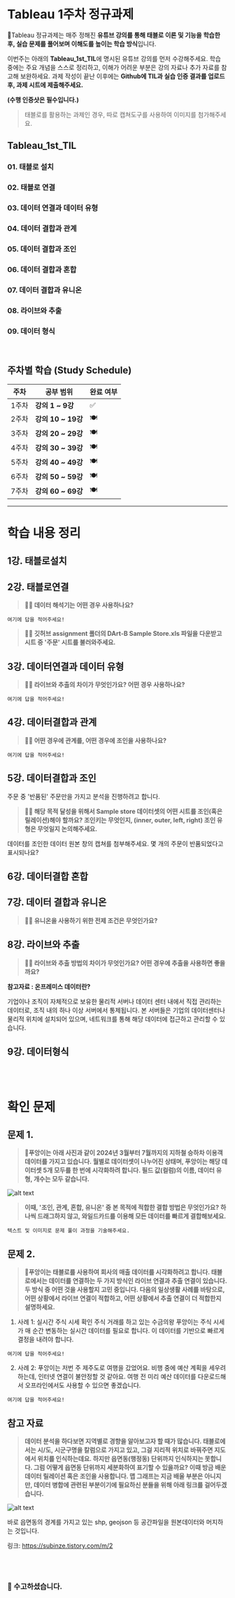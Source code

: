 # Tableau 1주차 정규과제

📌Tableau 정규과제는 매주 정해진 **유튜브 강의를 통해 태블로 이론 및 기능을 학습한 후, 실습 문제를 풀어보며 이해도를 높이는 학습 방식**입니다. 

이번주는 아래의 **Tableau_1st_TIL**에 명시된 유튜브 강의를 먼저 수강해주세요. 학습 중에는 주요 개념을 스스로 정리하고, 이해가 어려운 부분은 강의 자료나 추가 자료를 참고해 보완하세요. 과제 작성이 끝난 이후에는 **Github에 TIL과 실습 인증 결과를 업로드 후, 과제 시트에 제출해주세요.**



**(수행 인증샷은 필수입니다.)** 

> 태블로를 활용하는 과제인 경우, 따로 캡쳐도구를 사용하여 이미지를 첨가해주세요.



## Tableau_1st_TIL

### 01. 태블로 설치

### 02. 태블로 연결

### 03. 데이터 연결과 데이터 유형

### 04. 데이터 결합과 관계

### 05. 데이터 결합과 조인

### 06. 데이터 결합과 혼합

### 07. 데이터 결합과 유니온

### 08. 라이브와 추출

### 09. 데이터 형식



<br>

## 주차별 학습 (Study Schedule)

| 주차  | 공부 범위          | 완료 여부 |
| ----- | ------------------ | --------- |
| 1주차 | **강의 1 ~ 9강**   | ✅         |
| 2주차 | **강의 10 ~ 19강** | 🍽️         |
| 3주차 | **강의 20 ~ 29강** | 🍽️         |
| 4주차 | **강의 30 ~ 39강** | 🍽️         |
| 5주차 | **강의 40 ~ 49강** | 🍽️         |
| 6주차 | **강의 50 ~ 59강** | 🍽️         |
| 7주차 | **강의 60 ~ 69강** | 🍽️         |

<!-- 여기까진 그대로 둬 주세요-->



---

# 학습 내용 정리

## 1강. 태블로설치


<!-- 태블로 Desktop은 유료 혹은 사용자 인증이 되어야 하므로, 사용 경험이 없으시다면 우선 Tableau Public으로 학습하는 것을 권장드립니다. -->



## 2강. 태블로연결


> **🧞‍♀️ 데이터 해석기는 어떤 경우 사용하나요?**

```
여기에 답을 적어주세요!
```


> **🧞‍♀️ 깃허브 assignment 폴더의 DArt-B Sample Store.xls 파일을 다운받고 시트 중 '주문' 시트를 불러와주세요.**

<!-- 캡쳐 파일을 첨부해주세요! 캡쳐하는 법은 깃허브 강의 영상에 있습니다 (폴더 생성 후 폴더 안에 이미지 넣기 + 불러오기) -->

<!-- 문제와 문제 풀이가 모두 위 DArt-B Sample Store.xls 파일을 기반으로 제시되므로, 해당 엑셀파일을 사용하셔야 혼동이 없습니다. -->



## 3강. 데이터연결과 데이터 유형


> **🧞‍♀️ 라이브와 추출의 차이가 무엇인가요? 어떤 경우 사용하나요?**


```
여기에 답을 적어주세요!
```



## 4강. 데이터결합과 관계

<!-- 데이터 결합과 관계에 대해 알게 된 점을 자유로이 적어보세요.-->

> **🧞‍♀️ 어떤 경우에 관계를, 어떤 경우에 조인을 사용하나요?**

```
여기에 답을 적어주세요!
```



## 5강. 데이터결합과 조인

<!-- 데이터 결합과 조인에 대해 알게 된 점을 적고, 아래 질문에 답해보세요 :) -->

주문 중 '반품된' 주문만을 가지고 분석을 진행하려고 합니다.

> **🧞‍♀️ 해당 목적 달성을 위해서 Sample store 데이터셋의 어떤 시트를 조인(혹은 릴레이션)해야 할까요? 조인키는 무엇인지, (inner, outer, left, right) 조인 유형은 무엇일지 논의해주세요.**

데이터를 조인한 데이터 원본 창의 캡쳐를 첨부해주세요.
몇 개의 주문이 반품되었다고 표시되나요?

<!-- 캡쳐 이미지를 첨부해주세요 -->



## 6강. 데이터결합 혼합

<!-- 데이터결합 및 혼합에 대해 알게 된 점을 적어주세요 -->



## 7강. 데이터 결합과 유니온

<!-- 유니온에 대해 알게 된 점을 적어주세요 -->

> **🧞‍♀️ 유니온을 사용하기 위한 전제 조건은 무엇인가요?**



## 8강. 라이브와 추출

<!-- 라이브와 추출에 대해 알게 된 점을 적어주세요 -->

> **🧞‍♀️ 라이브와 추출 방법의 차이가 무엇인가요? 어떤 경우에 추출을 사용하면 좋을까요?**





**참고자료 : 온프레미스 데이터란?**

기업이나 조직이 자체적으로 보유한 물리적 서버나 데이터 센터 내에서 직접 관리하는 데이터로, 조직 내의 하나 이상 서버에서 통제됩니다. 본 서버들은 기업의 데이터센터나 물리적 위치에 설치되어 있으며, 네트워크를 통해 해당 데이터에 접근하고 관리할 수 있습니다.



## 9강. 데이터형식

<!-- 데이터형식에 대해 알게 된 점을 적어주세요 -->

<br>
<br>



# 확인 문제

## 문제 1.

> **🧚푸앙이는 아래 사진과 같이 2024년 3월부터 7월까지의 지하철 승하차 이용객 데이터를 가지고 있습니다. 월별로 데이터셋이 나누어진 상태며, 푸앙이는 해당 데이터셋 5개 모두를 한 번에 시각화하려 합니다. 필드 값(컬럼)의 이름, 데이터 유형, 개수는 모두 같습니다.**

![alt text](images/Week0-1.png)


> **이때, '조인, 관계, 혼합, 유니온' 중 본 목적에 적합한 결합 방법은 무엇인가요? 하나씩 드래그하지 않고, 와일드카드를 이용해 모든 데이터를 빠르게 결합해보세요.**



~~~
텍스트 및 이미지로 문제 풀이 과정을 기술해주세요. 
~~~



## 문제 2.

> **🧚푸앙이는 태블로를 사용하여 회사의 매출 데이터를 시각화하려고 합니다. 태블로에서는 데이터를 연결하는 두 가지 방식인 라이브 연결과 추출 연결이 있습니다. 두 방식 중 어떤 것을 사용할지 고민 중입니다. 다음의 일상생활 사례를 바탕으로, 어떤 상황에서 라이브 연결이 적합하고, 어떤 상황에서 추출 연결이 더 적합한지 설명하세요.**

1. 사례 1: 실시간 주식 시세 확인
주식 거래를 하고 있는 수금의왕 푸앙이는 주식 시세가 매 순간 변동하는 실시간 데이터를 필요로 합니다. 이 데이터를 기반으로 빠르게 결정을 내려야 합니다.




```
여기에 답을 적어주세요!
```



2. 사례 2: 푸앙이는 저번 주 제주도로 여행을 갔었어요. 비행 중에 예산 계획을 세우려 하는데, 인터넷 연결이 불안정할 것 같아요. 여행 전 미리 예산 데이터를 다운로드해서 오프라인에서도 사용할 수 있으면 좋겠습니다.



```
여기에 답을 적어주세요!
```



## 참고 자료

>  **데이터 분석을 하다보면 지역별로 경향을 알아보고자 할 때가 많습니다. 태블로에서는 시/도, 시군구명을 칼럼으로 가지고 있고, 그걸 지리적 위치로 바꿔주면 지도에서 위치를 인식하는데요. 하지만 읍면동(행정동) 단위까지 인식하지는 못합니다. 그럼 어떻게 읍면동 단위까지 세분화하여 표기할 수 있을까요? 이때 방금 배운 데이터 릴레이션 혹은 조인을 사용합니다. 맵 그래프는 지금 배울 부분은 아니지만, 데이터 병합에 관련된 부분이기에 필요하신 분들을 위해 아래 링크를 걸어두겠습니다.**



![alt text](images/Week0-2.png)


바로 읍면동의 경계를 가지고 있는 shp, geojson 등 공간파일을 원본데이터와 머지하는 것입니다.

링크: https://subinze.tistory.com/m/2

<br>

<br>

### 🎉 수고하셨습니다.


